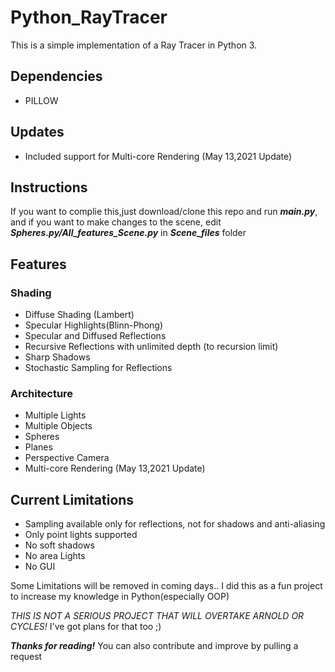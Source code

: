 # Python_RayTracer

This is a simple implementation of a Ray Tracer in Python 3.

## Dependencies
* PILLOW

## Updates
* Included support for Multi-core Rendering (May 13,2021 Update)


## Instructions
If you want to complie this,just download/clone this repo and run ___main.py___, and if you want to make changes to the scene, edit ___Spheres.py/All_features_Scene.py___ in ___Scene_files___ folder

## Features
### Shading
* Diffuse Shading (Lambert)
* Specular Highlights(Blinn-Phong)
* Specular and Diffused Reflections
* Recursive Reflections with unlimited depth (to recursion limit)
* Sharp Shadows
* Stochastic Sampling for Reflections

### Architecture
* Multiple Lights
* Multiple Objects
* Spheres
* Planes
* Perspective Camera
* Multi-core Rendering (May 13,2021 Update)

## Current Limitations
* Sampling available only for reflections, not for shadows and anti-aliasing
* Only point lights supported
* No soft shadows
* No area Lights
* No GUI

Some Limitations will be removed in coming days..
I did this as a fun project to increase my knowledge in Python(especially OOP)

_THIS IS NOT A SERIOUS PROJECT THAT WILL OVERTAKE ARNOLD OR CYCLES!_
I've got plans for that too ;) 

___Thanks for reading!___
You can also contribute and improve by pulling a request
